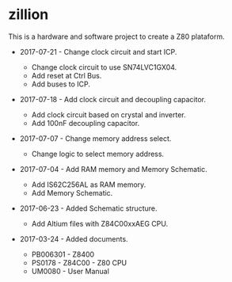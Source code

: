 # zillion
This is a hardware and software project to create a Z80 plataform.

* 2017-07-21 - Change clock circuit and start ICP.
  * Change clock circuit to use SN74LVC1GX04.
  * Add reset at Ctrl Bus.
  * Add buses to ICP.

* 2017-07-18 - Add clock circuit and decoupling capacitor.
  * Add clock circuit based on crystal and inverter.
  * Add 100nF decoupling capacitor.

* 2017-07-07 - Change memory address select.
  * Change logic to select memory address.

* 2017-07-04 - Add RAM memory and Memory Schematic.
  * Add IS62C256AL as RAM memory.
  * Add Memory Schematic.

* 2017-06-23 - Added Schematic structure.
  * Add Altium files with Z84C00xxAEG CPU.

* 2017-03-24 - Added documents.
  * PB006301 - Z8400
  * PS0178   - Z84C00 - Z80 CPU
  * UM0080   - User Manual
  